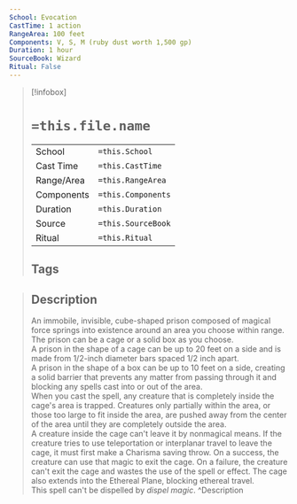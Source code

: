 ```yaml
---
School: Evocation
CastTime: 1 action
RangeArea: 100 feet
Components: V, S, M (ruby dust worth 1,500 gp)
Duration: 1 hour
SourceBook: Wizard
Ritual: False
---
```

> [!infobox]
>
> # `=this.file.name`
> |            |                    |
> | ---------- | ------------------ |
> | School     | `=this.School`     |
> | Cast Time  | `=this.CastTime`   |
> | Range/Area | `=this.RangeArea`  |
> | Components | `=this.Components` |
> | Duration   | `=this.Duration`   |
> | Source     | `=this.SourceBook` |
> | Ritual     | `=this.Ritual`     |
>## Tags
>

> ## Description
> An immobile, invisible, cube-shaped prison composed of magical force springs into existence around an area you choose within range. The prison can be a cage or a solid box as you choose.<br> A prison in the shape of a cage can be up to 20 feet on a side and is made from 1/2-inch diameter bars spaced 1/2 inch apart.<br> A prison in the shape of a box can be up to 10 feet on a side, creating a solid barrier that prevents any matter from passing through it and blocking any spells cast into or out of the area.<br> When you cast the spell, any creature that is completely inside the cage's area is trapped. Creatures only partially within the area, or those too large to fit inside the area, are pushed away from the center of the area until they are completely outside the area.<br> A creature inside the cage can't leave it by nonmagical means. If the creature tries to use teleportation or interplanar travel to leave the cage, it must first make a Charisma saving throw. On a success, the creature can use that magic to exit the cage. On a failure, the creature can't exit the cage and wastes the use of the spell or effect. The cage also extends into the Ethereal Plane, blocking ethereal travel.<br> This spell can't be dispelled by <i>dispel magic</i>. 
> ^Description